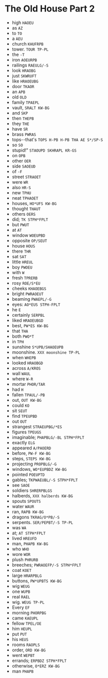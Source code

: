 # The Old House Part 2

* high `HAOEU`
* as `AZ`
* to `TO`
* a `AEU`
* church `KHUFRPB`
* tower. `TOUR TP-PL`
* the `-T`
* iron `AOEURPB`
* railings `RAEULG/-S`
* look `HRAOBG`
* just `SKWRUFT`
* like `HRAOEUBG`
* door `TKAOR`
* an `APB`
* old `OLD`
* family `TPAEPL`
* vault, `SRALT KW-BG`
* and `SKP`
* then `THEPB`
* they `THE`
* have `SR`
* brass `PWRAS`
* tops--that's `TOPS H-PB H-PB THA AE S*/SP-S`
* so `SO`
* stupid!" `STAOUPD SKHRAPL KR-GS`
* on `OPB`
* other `OER`
* side `SAOEUD`
* of `-F`
* street `STRAOET`
* were `WR`
* also `HR-S`
* new `TPHU`
* neat `TPHAOET`
* houses, `HO*UFS KW-BG`
* thought `THAUT`
* others `OERS`
* did; `TK STPH*FPLT`
* but `PWUT`
* at `AT`
* window `WOEUPBD`
* opposite `OP/SEUT`
* house `HOUS`
* there `THR`
* sat `SAT`
* little `HREUL`
* boy `PWOEU`
* with `W`
* fresh `TPRERB`
* rosy `ROE/S*EU`
* cheeks `KHAOEBGS`
* bright `PWRAOEUT`
* beaming `PWAEPL/-G`
* eyes: `AO*EUS STPH-FPLT`
* he `E`
* certainly `SERPBL`
* liked `HRAOEUBGD`
* best, `PW*ES KW-BG`
* that `THA`
* both `PWO*T`
* in `TPH`
* sunshine `S*UPB/SHAOEUPB`
* moonshine. `XXX moonshine TP-PL`
* when `WHEPB`
* looked `HRAOBGD`
* across `A/KROS`
* wall `WAUL`
* where `W-R`
* mortar `PHOR/TAR`
* had `H`
* fallen `TPAUL/-PB`
* out, `OUT KW-BG`
* could `KO`
* sit `SEUT`
* find `TPEUPBD`
* out `OUT`
* strangest `STRAEUPBG/*ES`
* figures `TPEUGS`
* imaginable; `PHAPBLG/-BL STPH*FPLT`
* exactly `ELG`
* appeared `A/PAOERD`
* before, `PW-F KW-BG`
* steps, `STEPS KW-BG`
* projecting `PROPBLG/-G`
* windows, `WO*EUPBDZ KW-BG`
* pointed `POEUPTD`
* gables; `TKPWAEUBL/-S STPH*FPLT`
* see `SAOE`
* soldiers `SHRERPBLGS`
* halberds, `XXX halberds KW-BG`
* spouts `SPOUTS`
* water `WAUR`
* ran, `RAPB KW-BG`
* dragons `TKRAG/O*PB/-S`
* serpents. `SER/PEPBT/-S TP-PL`
* was `WA`
* at; `AT STPH*FPLT`
* lived `HREUFD`
* man, `PHAPB KW-BG`
* who `WHO`
* wore `WOR`
* plush `PHRURB`
* breeches; `PWRAOEFP/-S STPH*FPLT`
* coat `KOET`
* large `HRARPBLG`
* buttons, `PW*UPBTS KW-BG`
* wig `WEUG`
* one `WUPB`
* real `RAEL`
* wig. `WEUG TP-PL`
* Every `EF`
* morning `PHORPBG`
* came `KAEUPL`
* fellow `TPEL/OE`
* him `HEUPL`
* put `PUT`
* his `HEUS`
* rooms `RAOPLS`
* order, `ORD KW-BG`
* went `WEPBT`
* errands; `ERPBDZ STPH*FPLT`
* otherwise, `O*ERZ KW-BG`
* man `PHAPB`
